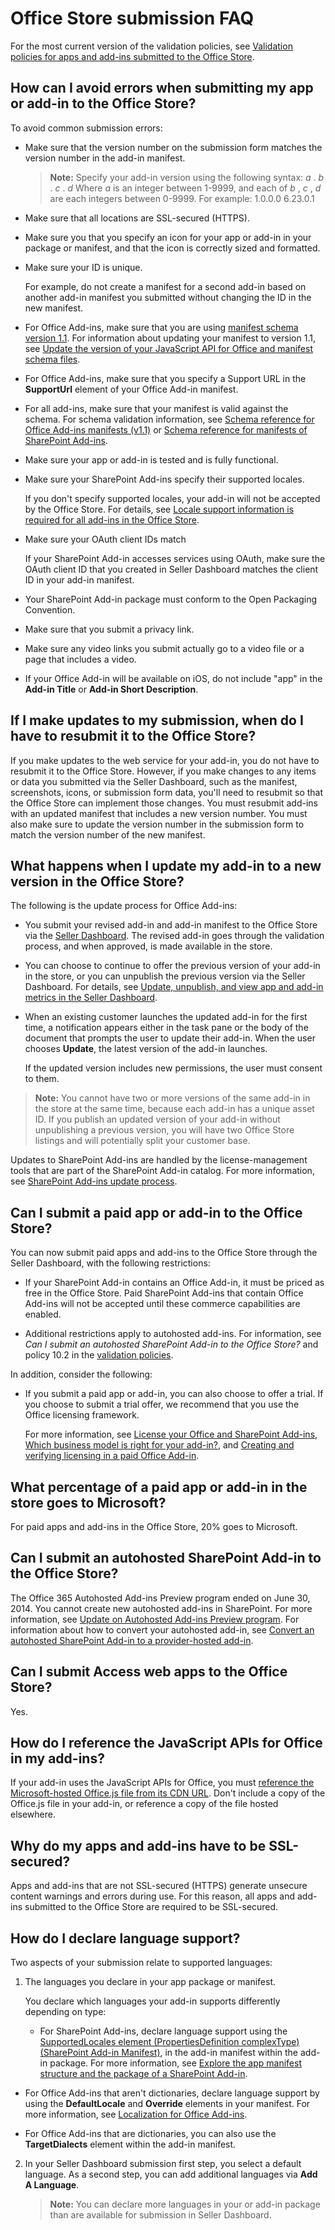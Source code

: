 # Office Store submission FAQ


For the most current version of the validation policies, see  [Validation policies for apps and add-ins submitted to the Office Store](validation-policies.md).
 


## How can I avoid errors when submitting my app or add-in to the Office Store?
<a name="bk_q2"> </a>

To avoid common submission errors:
 

 

- Make sure that the version number on the submission form matches the version number in the add-in manifest.
    
     >**Note:**   Specify your add-in version using the following syntax: *a*  . *b*  . *c*  . *d*  Where *a*  is an integer between 1-9999, and each of *b*  , *c*  , *d*  are each integers between 0-9999. For example: 1.0.0.0 6.23.0.1
- Make sure that all locations are SSL-secured (HTTPS).
    
 
- Make sure you that you specify an icon for your app or add-in in your package or manifest, and that the icon is correctly sized and formatted. 
    
 
- Make sure your ID is unique.
    
    For example, do not create a manifest for a second add-in based on another add-in manifest you submitted without changing the ID in the new manifest.
    
 
- For Office Add-ins, make sure that you are using  [manifest schema version 1.1](http://msdn.microsoft.com/library/7e0cadc3-f613-8eb9-57ef-9032cbb97f92%28Office.15%29.aspx). For information about updating your manifest to version 1.1, see  [Update the version of your JavaScript API for Office and manifest schema files](http://msdn.microsoft.com/library/641dc473-0931-4e00-8164-e7808ceed64d%28Office.15%29.aspx). 
    
 
- For Office Add-ins, make sure that you specify a Support URL in the  **SupportUrl** element of your Office Add-in manifest.
    
 
-  For all add-ins, make sure that your manifest is valid against the schema. For schema validation information, see [Schema reference for Office Add-ins manifests (v1.1)](http://msdn.microsoft.com/library/7e0cadc3-f613-8eb9-57ef-9032cbb97f92%28Office.15%29.aspx) or [Schema reference for manifests of SharePoint Add-ins](http://msdn.microsoft.com/library/1f8c5d44-3b60-0bfe-9069-1df821220691%28Office.15%29.aspx).
    
 
- Make sure your app or add-in is tested and is fully functional.
    
 
- Make sure your SharePoint Add-ins specify their supported locales. 
    
    If you don't specify supported locales, your add-in will not be accepted by the Office Store. For details, see  [Locale support information is required for all add-ins in the Office Store](http://blogs.msdn.com/b/officeapps/archive/2012/10/12/locale-support-information-is-required-for-all-apps-in-the-sharepoint-store.aspx).
    
 
- Make sure your OAuth client IDs match
    
    If your SharePoint Add-in accesses services using OAuth, make sure the OAuth client ID that you created in Seller Dashboard matches the client ID in your add-in manifest.
    
 
- Your SharePoint Add-in package must conform to the Open Packaging Convention.
    
 
- Make sure that you submit a privacy link. 
    
 
- Make sure any video links you submit actually go to a video file or a page that includes a video.
    
 
- If your Office Add-in will be available on iOS, do not include "app" in the  **Add-in Title** or **Add-in Short Description**.
    
 

## If I make updates to my submission, when do I have to resubmit it to the Office Store?
<a name="bk_q3"> </a>

If you make updates to the web service for your add-in, you do not have to resubmit it to the Office Store. However, if you make changes to any items or data you submitted via the Seller Dashboard, such as the manifest, screenshots, icons, or submission form data, you'll need to resubmit so that the Office Store can implement those changes. You must resubmit add-ins with an updated manifest that includes a new version number. You must also make sure to update the version number in the submission form to match the version number of the new manifest.
 

 

## What happens when I update my add-in to a new version in the Office Store?
<a name="bk_q3"> </a>

The following is the update process for Office Add-ins:
 

 

- You submit your revised add-in and add-in manifest to the Office Store via the  [Seller Dashboard](https://sellerdashboard.microsoft.com/Application/Summary). The revised add-in goes through the validation process, and when approved, is made available in the store.
    
 
- You can choose to continue to offer the previous version of your add-in in the store, or you can unpublish the previous version via the Seller Dashboard. For details, see  [Update, unpublish, and view app and add-in metrics in the Seller Dashboard](update-unpublish-and-view-app-and-add-in-metrics.md).
    
 
- When an existing customer launches the updated add-in for the first time, a notification appears either in the task pane or the body of the document that prompts the user to update their add-in. When the user chooses  **Update**, the latest version of the add-in launches.
    
    If the updated version includes new permissions, the user must consent to them.
    
 

 >**Note:**  You cannot have two or more versions of the same add-in in the store at the same time, because each add-in has a unique asset ID. If you publish an updated version of your add-in without unpublishing a previous version, you will have two Office Store listings and will potentially split your customer base.
 

Updates to SharePoint Add-ins are handled by the license-management tools that are part of the SharePoint Add-in catalog. For more information, see  [SharePoint Add-ins update process](https://msdn.microsoft.com/en-us/library/office/fp179904.aspx).
 

 

## Can I submit a paid app or add-in to the Office Store?
<a name="bk_q4"> </a>

You can now submit paid apps and add-ins to the Office Store through the Seller Dashboard, with the following restrictions:
 

 

- If your SharePoint Add-in contains an Office Add-in, it must be priced as free in the Office Store. Paid SharePoint Add-ins that contain Office Add-ins will not be accepted until these commerce capabilities are enabled.
    
 
- Additional restrictions apply to autohosted add-ins. For information, see  *Can I submit an autohosted SharePoint Add-in to the Office Store?*  and policy 10.2 in the [validation policies](validation-policies.md).
    
 
In addition, consider the following:
 

 

- If you submit a paid app or add-in, you can also choose to offer a trial. If you choose to submit a trial offer, we recommend that you use the Office licensing framework.
    
    For more information, see  [License your Office and SharePoint Add-ins](license-your-office-and-sharepoint-add-ins.md),  [Which business model is right for your add-in?](http://blogs.msdn.com/b/officeapps/archive/2012/09/10/which-business-model-is-right-for-your-app.aspx), and  [Creating and verifying licensing in a paid Office Add-in](http://blogs.msdn.com/b/officeapps/archive/2012/11/01/creating-and-verifying-licensing-in-a-paid-app-for-office.aspx).
    
 

## What percentage of a paid app or add-in in the store goes to Microsoft?
<a name="bk_q4"> </a>

For paid apps and add-ins in the Office Store, 20% goes to Microsoft.
 

 

## Can I submit an autohosted SharePoint Add-in to the Office Store?
<a name="bk_q5"> </a>

The Office 365 Autohosted Add-ins Preview program ended on June 30, 2014. You cannot create new autohosted add-ins in SharePoint. For more information, see  [Update on Autohosted Add-ins Preview program](http://blogs.office.com/2014/05/16/update-on-autohosted-apps-preview-program/). For information about how to convert your autohosted add-in, see  [Convert an autohosted SharePoint Add-in to a provider-hosted add-in](https://msdn.microsoft.com/en-us/library/office/dn722449.aspx).
 

 

## Can I submit Access web apps to the Office Store?
<a name="bk_q55"> </a>

Yes. 
 

 

## How do I reference the JavaScript APIs for Office in my add-ins?
<a name="bk_q6"> </a>

If your add-in uses the JavaScript APIs for Office, you must  [reference the Microsoft-hosted Office.js file from its CDN URL](http://msdn.microsoft.com/library/e76f608d-1900-4911-bd6f-aebe61510c96%28Office.15%29.aspx). Don't include a copy of the Office.js file in your add-in, or reference a copy of the file hosted elsewhere.
 

 

## Why do my apps and add-ins have to be SSL-secured?
<a name="bk_q7"> </a>

Apps and add-ins that are not SSL-secured (HTTPS) generate unsecure content warnings and errors during use. For this reason, all apps and add-ins submitted to the Office Store are required to be SSL-secured.
 

 

## How do I declare language support?
<a name="bk_q8"> </a>

Two aspects of your submission relate to supported languages: 
 

 

1. The languages you declare in your app package or manifest.
    
    You declare which languages your add-in supports differently depending on type:
    
      - For SharePoint Add-ins, declare language support using the  [SupportedLocales element (PropertiesDefinition complexType) (SharePoint Add-in Manifest)](http://msdn.microsoft.com/library/49bde91a-8d7a-be17-4c91-82c9c19f0f61%28Office.15%29.aspx), in the add-in manifest within the add-in package. For more information, see  [Explore the app manifest structure and the package of a SharePoint Add-in](https://msdn.microsoft.com/en-us/library/office/fp179918.aspx).
    
 
  - For Office Add-ins that aren't dictionaries, declare language support by using the  **DefaultLocale** and **Override** elements in your manifest. For more information, see [Localization for Office Add-ins](http://msdn.microsoft.com/library/5a1a1cd7-b716-4597-b51f-fa70357d0833%28Office.15%29.aspx).
    
 
  - For Office Add-ins that are dictionaries, you can also use the  **TargetDialects** element within the add-in manifest. 
    
 
2. In your Seller Dashboard submission first step, you select a default language. As a second step, you can add additional languages via **Add A Language**.
    
     >**Note:**  You can declare more languages in your or add-in package than are available for submission in Seller Dashboard.

